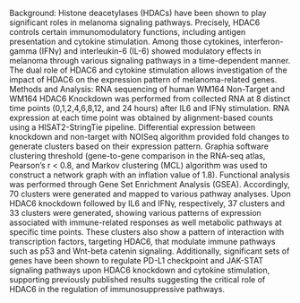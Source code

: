 Background: Histone deacetylases (HDACs) have been shown to play significant roles in melanoma signaling pathways. Precisely, HDAC6 controls certain immunomodulatory functions, including antigen presentation and cytokine stimulation. Among those cytokines, interferon-gamma (IFNγ) and interleukin-6 (IL-6) showed modulatory effects in melanoma through various signaling pathways in a time-dependent manner. The dual role of HDAC6 and cytokine stimulation allows investigation of the impact of HDAC6 on the expression pattern of melanoma-related genes.
Methods and Analysis: RNA sequencing of human WM164 Non-Target and WM164 HDAC6 Knockdown was performed from collected RNA at 8 distinct time points (0,1,2,4,6,8,12, and 24 hours) after IL6 and IFNγ stimulation. RNA expression at each time point was obtained by alignment-based counts using a HISAT2-StringTie pipeline. Differential expression between knockdown and non-target with NOISeq algorithm provided fold changes to generate clusters based on their expression pattern. Graphia software clustering threshold (gene-to-gene comparison in the RNA-seq atlas, Pearson’s r < 0.8, and Markov clustering (MCL) algorithm was used to construct a network graph with an inflation value of 1.8). Functional analysis was performed through Gene Set Enrichment Analysis (GSEA).
Accordingly, 70 clusters were generated and mapped to various pathway analyses. Upon HDAC6 knockdown followed by IL6 and IFNγ, respectively, 37 clusters and 33 clusters were generated, showing various patterns of expression associated with immune-related responses as well metabolic pathways at specific time points. These clusters also show a pattern of interaction with transcription factors, targeting HDAC6, that modulate immune pathways such as p53 and Wnt-beta catenin signaling. Additionally, significant sets of genes have been shown to regulate PD-L1 checkpoint and JAK-STAT signaling pathways upon HDAC6 knockdown and cytokine stimulation, supporting previously published results suggesting the critical role of HDAC6 in the regulation of immunosuppressive pathways. 
